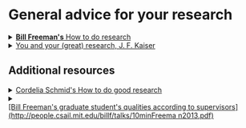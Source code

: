 # General advice for your research
<details><summary> <a href="https://people.csail.mit.edu/billf/publications/How_To_Do_Research.pdf"> <b>Bill Freeman's</b> How to do research</a></summary>
Read it all !
</details>


<details> <summary> <a href="http://www.cs.virginia.edu/~robins/YouAndYourResearch.html"> You and your (great) research, J. F. Kaiser</a> </summary>

> Drop modesty and say to yourself, ``Yes, I would like to do first-class work.'' 

> Ask yourself: ``What are the important problems in my field?'' 

> The more you know, the more you learn; the more you learn, the more you can do; the more you can do, the more the opportunity 

> Given two people with exactly the same ability, the one person who manages day in and day out to get in one more hour of thinking will be tremendously more productive over a lifetime.

</details>

## Additional resources

<details> <summary><a href="https://www.cc.gatech.edu/~parikh/citizenofcvpr/static/slides/schmid_good_research_and_evaluation.pdf">  Cordelia Schmid's How to do good research </summary>
</details>
  
  <details> <summary> <a href=""></summary>
  </details>
[Bill Freeman's graduate student's qualities according to supervisors](http://people.csail.mit.edu/billf/talks/10minFreema
n2013.pdf)
